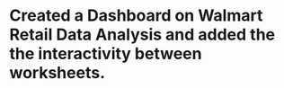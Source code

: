 # Created a Dashboard on Walmart Retail Data Analysis and added the the interactivity between worksheets.

